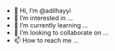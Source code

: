 - 👋 Hi, I’m @adilhayyi
- 👀 I’m interested in ...
- 🌱 I’m currently learning ...
- 💞️ I’m looking to collaborate on ...
- 📫 How to reach me ...

<!---
adilhayyi/adilhayyi is a ✨ special ✨ repository because its `README.md` (this file) appears on your GitHub profile.
You can click the Preview link to take a look at your changes.
--->
